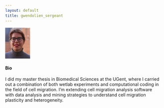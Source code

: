 ```yaml
---
layout: default
title: gwendolien_sergeant
---
```

<img src="./figs/gwendolien.jpg" width="80">

#### Bio

I did my master thesis in Biomedical Sciences at the UGent, where I carried out a combination of both wetlab experiments and computational coding in the field of cell migration. I’m extending cell migration analysis software with data analysis and mining strategies to understand cell migration plasticity and heterogeneity.
